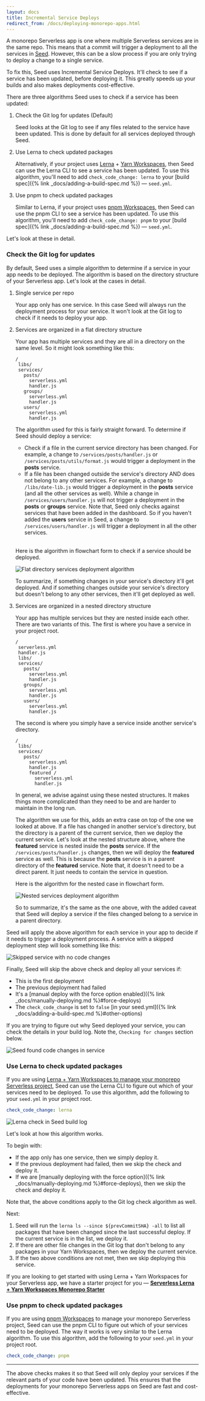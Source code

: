 ```yaml
---
layout: docs
title: Incremental Service Deploys
redirect_from: /docs/deploying-monorepo-apps.html
---
```


A monorepo Serverless app is one where multiple Serverless services are in the same repo. This means that a commit will trigger a deployment to all the services in [Seed](/). However, this can be a slow process if you are only trying to deploy a change to a single service.

To fix this, Seed uses Incremental Service Deploys. It'll check to see if a service has been updated, before deploying it. This greatly speeds up your builds and also makes deployments cost-effective.

There are three algorithms Seed uses to check if a service has been updated:

1. Check the Git log for updates (Default)

   Seed looks at the Git log to see if any files related to the service have been updated. This is done by default for all services deployed through Seed.

2. Use Lerna to check updated packages

   Alternatively, if your project uses [Lerna](https://lerna.js.org) + [Yarn Workspaces](https://classic.yarnpkg.com/en/docs/workspaces/), then Seed can use the Lerna CLI to see a service has been updated. To use this algorithm, you'll need to add `check_code_change: lerna` to your [build spec]({% link _docs/adding-a-build-spec.md %}) — `seed.yml`.

3. Use pnpm to check updated packages

   Similar to Lerna, if your project uses [pnpm Workspaces](https://pnpm.io/workspaces), then Seed can use the pnpm CLI to see a service has been updated. To use this algorithm, you'll need to add `check_code_change: pnpm` to your [build spec]({% link _docs/adding-a-build-spec.md %}) — `seed.yml`.

Let's look at these in detail.

### Check the Git log for updates

By default, Seed uses a simple algorithm to determine if a service in your app needs to be deployed. The algorithm is based on the directory structure of your Serverless app. Let's look at the cases in detail.

1. Single service per repo

   Your app only has one service. In this case Seed will always run the deployment process for your service. It won't look at the Git log to check if it needs to deploy your app.

2. Services are organized in a flat directory structure

   Your app has multiple services and they are all in a directory on the same level. So it might look something like this:

   ```
   /
    libs/
    services/
      posts/
        serverless.yml
        handler.js
      groups/
        serverless.yml
        handler.js
      users/
        serverless.yml
        handler.js
   ```

   The algorithm used for this is fairly straight forward. To determine if Seed should deploy a service:

   - Check if a file in the current service directory has been changed. For example, a change to `/services/posts/handler.js` or `/services/posts/utils/format.js` would trigger a deployment in the **posts** service.
   - If a file has been changed outside the service's directory AND does not belong to any other services. For example, a change to `/libs/date-lib.js` would trigger a deployment in the **posts** service (and all the other services as well). While a change in `/services/users/handler.js` will not trigger a deployment in the **posts** or **groups** service. Note that, Seed only checks against services that have been added in the dashboard. So if you haven't added the **users** service in Seed, a change to `/services/users/handler.js` will trigger a deployment in all the other services.

   <br />Here is the algorithm in flowchart form to check if a service should be deployed.

   ![Flat directory services deployment algorithm](/assets/docs/deploying-monorepo-apps/flat-directory-services-deployment-algorithm.png)

   To summarize, if something changes in your service's directory it'll get deployed. And if something changes outside your service's directory but doesn't belong to any other services, then it'll get deployed as well.

3. Services are organized in a nested directory structure

   Your app has multiple services but they are nested inside each other. There are two variants of this. The first is where you have a service in your project root.

   ```
   /
    serverless.yml
    handler.js
    libs/
    services/
      posts/
        serverless.yml
        handler.js
      groups/
        serverless.yml
        handler.js
      users/
        serverless.yml
        handler.js
   ```
   
   The second is where you simply have a service inside another service's directory.

   ```
   /
    libs/
    services/
      posts/
        serverless.yml
        handler.js
        featured /
          serverless.yml
          handler.js
   ```

   In general, we advise against using these nested structures. It makes things more complicated than they need to be and are harder to maintain in the long run.

   The algorithm we use for this, adds an extra case on top of the one we looked at above. If a file has changed in another service's directory, but the directory is a parent of the current service, then we deploy the current service. Let's look at the nested structure above, where the **featured** service is nested inside the **posts** service. If the `/services/posts/handler.js` changes, then we will deploy the **featured** service as well. This is because the **posts** service is in a parent directory of the **featured** service. Note that, it doesn't need to be a direct parent. It just needs to contain the service in question.

   Here is the algorithm for the nested case in flowchart form.

   ![Nested services deployment algorithm](/assets/docs/deploying-monorepo-apps/nested-services-deployment-algorithm.png)

   So to summarize, it's the same as the one above, with the added caveat that Seed will deploy a service if the files changed belong to a service in a parent directory.

Seed will apply the above algorithm for each service in your app to decide if it needs to trigger a deployment process. A service with a skipped deployment step will look something like this:

![Skipped service with no code changes](/assets/docs/deploying-monorepo-apps/skipped-service-with-no-code-changes.png)

Finally, Seed will skip the above check and deploy all your services if:

- This is the first deployment
- The previous deployment had failed
- It's a [manual deploy with the force option enabled]({% link _docs/manually-deploying.md %}#force-deploys)
- The `check_code_change` is set to `false` [in your seed.yml]({% link _docs/adding-a-build-spec.md %}#other-options)

If you are trying to figure out why Seed deployed your service, you can check the details in your build log. Note the, `Checking for changes` section below.

![Seed found code changes in service](/assets/docs/deploying-monorepo-apps/seed-found-code-changes-in-service.png)

### Use Lerna to check updated packages

If you are using [Lerna + Yarn Workspaces to manage your monorepo Serverless project](https://serverless-stack.com/chapters/using-lerna-and-yarn-workspaces-with-serverless.html), Seed can use the Lerna CLI to figure out which of your services need to be deployed. To use this algorithm, add the following to your `seed.yml` in your project root.

``` yml
check_code_change: lerna
```

![Lerna check in Seed build log](/assets/docs/deploying-monorepo-apps/lerna-check-in-seed-build-log.png)

Let's look at how this algorithm works.

To begin with:

- If the app only has one service, then we simply deploy it.
- If the previous deployment had failed, then we skip the check and deploy it.
- If we are [manually deploying with the force option]({% link _docs/manually-deploying.md %}#force-deploys), then we skip the check and deploy it.

Note that, the above conditions apply to the Git log check algorithm as well.

Next:

1. Seed will run the `lerna ls --since ${prevCommitSHA} -all` to list all packages that have been changed since the last successful deploy. If the current service is in the list, we deploy it.
2. If there are other file changes in the Git log that don't belong to any packages in your Yarn Workspaces, then we deploy the current service.
3. If the two above conditions are not met, then we skip deploying this service.

If you are looking to get started with using Lerna + Yarn Workspaces for your Serverless app, we have a starter project for you — [**Serverless Lerna + Yarn Workspaces Monorepo Starter**](https://github.com/AnomalyInnovations/serverless-lerna-yarn-starter)

### Use pnpm to check updated packages

If you are using [pnpm Workspaces](https://pnpm.io/workspaces) to manage your monorepo Serverless project, Seed can use the pnpm CLI to figure out which of your services need to be deployed. The way it works is very similar to the Lerna algorithm. To use this algorithm, add the following to your `seed.yml` in your project root.

``` yml
check_code_change: pnpm
```

-------

The above checks makes it so that Seed will only deploy your services if the relevant parts of your code have been updated. This ensures that the deployments for your monorepo Serverless apps on Seed are fast and cost-effective.
